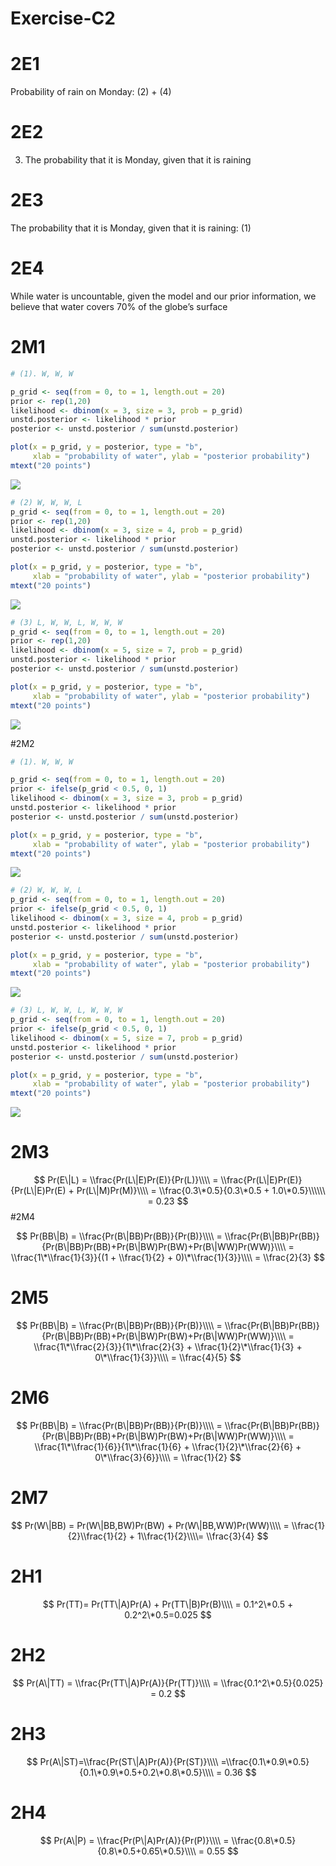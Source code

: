 Exercise-C2
================

# 2E1

Probability of rain on Monday: (2) + (4)

# 2E2

3.  The probability that it is Monday, given that it is raining

# 2E3

The probability that it is Monday, given that it is raining: (1)

# 2E4

While water is uncountable, given the model and our prior information,
we believe that water covers 70% of the globe’s surface

# 2M1

``` r
# (1). W, W, W

p_grid <- seq(from = 0, to = 1, length.out = 20)
prior <- rep(1,20)
likelihood <- dbinom(x = 3, size = 3, prob = p_grid)
unstd.posterior <- likelihood * prior
posterior <- unstd.posterior / sum(unstd.posterior)

plot(x = p_grid, y = posterior, type = "b",
     xlab = "probability of water", ylab = "posterior probability")
mtext("20 points")
```

![](Exercise-C2_files/figure-gfm/unnamed-chunk-2-1.png)<!-- -->

``` r
# (2) W, W, W, L
p_grid <- seq(from = 0, to = 1, length.out = 20)
prior <- rep(1,20)
likelihood <- dbinom(x = 3, size = 4, prob = p_grid)
unstd.posterior <- likelihood * prior
posterior <- unstd.posterior / sum(unstd.posterior)

plot(x = p_grid, y = posterior, type = "b",
     xlab = "probability of water", ylab = "posterior probability")
mtext("20 points")
```

![](Exercise-C2_files/figure-gfm/unnamed-chunk-3-1.png)<!-- -->

``` r
# (3) L, W, W, L, W, W, W
p_grid <- seq(from = 0, to = 1, length.out = 20)
prior <- rep(1,20)
likelihood <- dbinom(x = 5, size = 7, prob = p_grid)
unstd.posterior <- likelihood * prior
posterior <- unstd.posterior / sum(unstd.posterior)

plot(x = p_grid, y = posterior, type = "b",
     xlab = "probability of water", ylab = "posterior probability")
mtext("20 points")
```

![](Exercise-C2_files/figure-gfm/unnamed-chunk-4-1.png)<!-- -->

#2M2

``` r
# (1). W, W, W

p_grid <- seq(from = 0, to = 1, length.out = 20)
prior <- ifelse(p_grid < 0.5, 0, 1)
likelihood <- dbinom(x = 3, size = 3, prob = p_grid)
unstd.posterior <- likelihood * prior
posterior <- unstd.posterior / sum(unstd.posterior)

plot(x = p_grid, y = posterior, type = "b",
     xlab = "probability of water", ylab = "posterior probability")
mtext("20 points")
```

![](Exercise-C2_files/figure-gfm/unnamed-chunk-5-1.png)<!-- -->

``` r
# (2) W, W, W, L
p_grid <- seq(from = 0, to = 1, length.out = 20)
prior <- ifelse(p_grid < 0.5, 0, 1)
likelihood <- dbinom(x = 3, size = 4, prob = p_grid)
unstd.posterior <- likelihood * prior
posterior <- unstd.posterior / sum(unstd.posterior)

plot(x = p_grid, y = posterior, type = "b",
     xlab = "probability of water", ylab = "posterior probability")
mtext("20 points")
```

![](Exercise-C2_files/figure-gfm/unnamed-chunk-6-1.png)<!-- -->

``` r
# (3) L, W, W, L, W, W, W
p_grid <- seq(from = 0, to = 1, length.out = 20)
prior <- ifelse(p_grid < 0.5, 0, 1)
likelihood <- dbinom(x = 5, size = 7, prob = p_grid)
unstd.posterior <- likelihood * prior
posterior <- unstd.posterior / sum(unstd.posterior)

plot(x = p_grid, y = posterior, type = "b",
     xlab = "probability of water", ylab = "posterior probability")
mtext("20 points")
```

![](Exercise-C2_files/figure-gfm/unnamed-chunk-7-1.png)<!-- -->

# 2M3

$$
Pr(E\|L) = \\frac{Pr(L\|E)Pr(E)}{Pr(L)}\\\\
= \\frac{Pr(L\|E)Pr(E)}{Pr(L\|E)Pr(E) + Pr(L\|M)Pr(M)}\\\\
= \\frac{0.3\*0.5}{0.3\*0.5 + 1.0\*0.5}\\\\\\
= 0.23
$$
#2M4

$$
Pr(BB\|B) = \\frac{Pr(B\|BB)Pr(BB)}{Pr(B)}\\\\
= \\frac{Pr(B\|BB)Pr(BB)}{Pr(B\|BB)Pr(BB)+Pr(B\|BW)Pr(BW)+Pr(B\|WW)Pr(WW)}\\\\
= \\frac{1\*\\frac{1}{3}}{(1 + \\frac{1}{2} + 0)\*\\frac{1}{3}}\\\\
= \\frac{2}{3}
$$

# 2M5

$$
Pr(BB\|B) = \\frac{Pr(B\|BB)Pr(BB)}{Pr(B)}\\\\
= \\frac{Pr(B\|BB)Pr(BB)}{Pr(B\|BB)Pr(BB)+Pr(B\|BW)Pr(BW)+Pr(B\|WW)Pr(WW)}\\\\
= \\frac{1\*\\frac{2}{3}}{1\*\\frac{2}{3} + \\frac{1}{2}\*\\frac{1}{3} + 0\*\\frac{1}{3}}\\\\
= \\frac{4}{5}
$$

# 2M6

$$
Pr(BB\|B) = \\frac{Pr(B\|BB)Pr(BB)}{Pr(B)}\\\\
= \\frac{Pr(B\|BB)Pr(BB)}{Pr(B\|BB)Pr(BB)+Pr(B\|BW)Pr(BW)+Pr(B\|WW)Pr(WW)}\\\\
= \\frac{1\*\\frac{1}{6}}{1\*\\frac{1}{6} + \\frac{1}{2}\*\\frac{2}{6} + 0\*\\frac{3}{6}}\\\\
= \\frac{1}{2}
$$
# 2M7

$$
Pr(W\|BB) = Pr(W\|BB,BW)Pr(BW) + Pr(W\|BB,WW)Pr(WW)\\\\
= \\frac{1}{2}\\frac{1}{2} + 1\\frac{1}{2}\\\\=
\\frac{3}{4}
$$
# 2H1

$$
Pr(TT)= Pr(TT\|A)Pr(A) + Pr(TT\|B)Pr(B)\\\\
= 0.1^2\*0.5 + 0.2^2\*0.5=0.025
$$
# 2H2

$$
Pr(A\|TT) = \\frac{Pr(TT\|A)Pr(A)}{Pr(TT)}\\\\
= \\frac{0.1^2\*0.5}{0.025} = 0.2
$$
# 2H3

$$
Pr(A\|ST)=\\frac{Pr(ST\|A)Pr(A)}{Pr(ST)}\\\\
=\\frac{0.1\*0.9\*0.5}{0.1\*0.9\*0.5+0.2\*0.8\*0.5}\\\\
= 0.36
$$
# 2H4
$$
Pr(A\|P) = \\frac{Pr(P\|A)Pr(A)}{Pr(P)}\\\\
= \\frac{0.8\*0.5}{0.8\*0.5+0.65\*0.5}\\\\
= 0.55
$$
